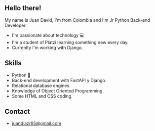 ## Hello there!
My  name is Juan David, I'm from Colombia and I'm Jr Python Back-end Developer.

- I'm passionate about technology :computer:
- I'm a student of Platzi learning something new every day.
- Currenlty I'm working with Django.

## Skills

- Python :snake:
- Back-end development with FastAPI y Django.
- Relational database engines.
- Knowledge of Object Oriented Programming.
- Some HTML and CSS coding.

## Contact

- juandiazr95@gmail.com
